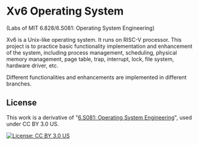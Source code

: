# Xv6 Operating System

(Labs of MIT 6.828/6.S081: Operating System Engineering)

Xv6 is a Unix-like operating system. It runs on RISC-V processor. This project is to practice basic functionality implementation and enhancement of the system, including process management, scheduling, physical memory management, page table, trap, interrupt, lock, file system, hardware driver, etc.

Different functionalities and enhancements are implemented in different branches.

## License

This work is a derivative of "[6.S081: Operating System Engineering](https://pdos.csail.mit.edu/6.S081/2020/index.html)", used under CC BY 3.0 US.

[![License: CC BY 3.0 US](https://licensebuttons.net/l/by/3.0/us/88x31.png)](https://creativecommons.org/licenses/by/3.0/us/)
